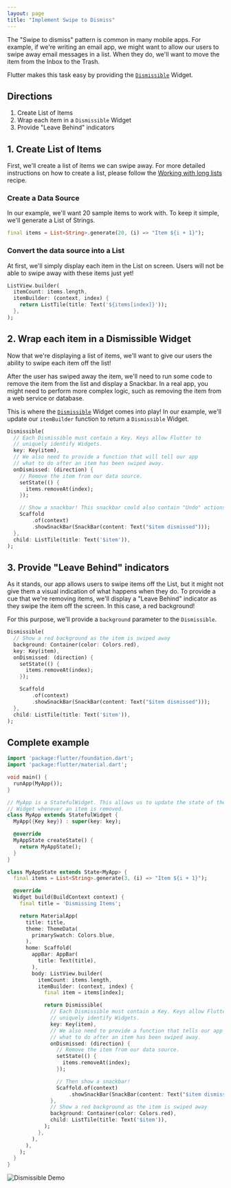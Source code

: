 ```yaml
---
layout: page
title: "Implement Swipe to Dismiss"
---
```


The "Swipe to dismiss" pattern is common in many mobile apps. For example, if 
we're writing an email app, we might want to allow our users to swipe away email 
messages in a list. When they do, we'll want to move the item from the Inbox to 
the Trash.

Flutter makes this task easy by providing the [`Dismissible`](https://docs.flutter.io/flutter/widgets/Dismissible-class.html)
Widget.

## Directions

  1. Create List of Items
  2. Wrap each item in a `Dismissible` Widget
  3. Provide "Leave Behind" indicators  

## 1. Create List of Items

First, we'll create a list of items we can swipe away. For more detailed
instructions on how to create a list, please follow the [Working with long
lists](/cookbook/lists/long-lists/) recipe.

### Create a Data Source

In our example, we'll want 20 sample items to work with. To keep it simple, 
we'll generate a List of Strings.

<!-- skip -->
```dart
final items = List<String>.generate(20, (i) => "Item ${i + 1}");
```

### Convert the data source into a List

At first, we'll simply display each item in the List on screen. Users will
not be able to swipe away with these items just yet!

<!-- skip -->
```dart
ListView.builder(
  itemCount: items.length,
  itemBuilder: (context, index) {
    return ListTile(title: Text('${items[index]}'));
  },
);
```

## 2. Wrap each item in a Dismissible Widget

Now that we're displaying a list of items, we'll want to give our users the
ability to swipe each item off the list!

After the user has swiped away the item, we'll need to run some code to remove 
the item from the list and display a Snackbar. In a real app, you might need to 
perform more complex logic, such as removing the item from a web service or 
database.

This is where the [`Dismissible`](https://docs.flutter.io/flutter/widgets/Dismissible-class.html)
Widget comes into play! In our example, we'll update our `itemBuilder` function 
to return a `Dismissible` Widget.

<!-- skip -->
```dart
Dismissible(
  // Each Dismissible must contain a Key. Keys allow Flutter to
  // uniquely identify Widgets.
  key: Key(item),
  // We also need to provide a function that will tell our app
  // what to do after an item has been swiped away.
  onDismissed: (direction) {
    // Remove the item from our data source.
    setState(() {
      items.removeAt(index);
    });

    // Show a snackbar! This snackbar could also contain "Undo" actions.
    Scaffold
        .of(context)
        .showSnackBar(SnackBar(content: Text("$item dismissed")));
  },
  child: ListTile(title: Text('$item')),
);
```

## 3. Provide "Leave Behind" indicators  

As it stands, our app allows users to swipe items off the List, but it might
not give them a visual indication of what happens when they do. To provide a cue 
that we're removing items, we'll display a "Leave Behind" indicator as they 
swipe the item off the screen. In this case, a red background!

For this purpose, we'll provide a `background` parameter to the `Dismissible`.

<!-- skip -->
```dart
Dismissible(
  // Show a red background as the item is swiped away
  background: Container(color: Colors.red),
  key: Key(item),
  onDismissed: (direction) {
    setState(() {
      items.removeAt(index);
    });

    Scaffold
        .of(context)
        .showSnackBar(SnackBar(content: Text("$item dismissed")));
  },
  child: ListTile(title: Text('$item')),
);
``` 

## Complete example

```dart
import 'package:flutter/foundation.dart';
import 'package:flutter/material.dart';

void main() {
  runApp(MyApp());
}

// MyApp is a StatefulWidget. This allows us to update the state of the
// Widget whenever an item is removed.
class MyApp extends StatefulWidget {
  MyApp({Key key}) : super(key: key);

  @override
  MyAppState createState() {
    return MyAppState();
  }
}

class MyAppState extends State<MyApp> {
  final items = List<String>.generate(3, (i) => "Item ${i + 1}");

  @override
  Widget build(BuildContext context) {
    final title = 'Dismissing Items';

    return MaterialApp(
      title: title,
      theme: ThemeData(
        primarySwatch: Colors.blue,
      ),
      home: Scaffold(
        appBar: AppBar(
          title: Text(title),
        ),
        body: ListView.builder(
          itemCount: items.length,
          itemBuilder: (context, index) {
            final item = items[index];

            return Dismissible(
              // Each Dismissible must contain a Key. Keys allow Flutter to
              // uniquely identify Widgets.
              key: Key(item),
              // We also need to provide a function that tells our app
              // what to do after an item has been swiped away.
              onDismissed: (direction) {
                // Remove the item from our data source.
                setState(() {
                  items.removeAt(index);
                });

                // Then show a snackbar!
                Scaffold.of(context)
                    .showSnackBar(SnackBar(content: Text("$item dismissed")));
              },
              // Show a red background as the item is swiped away
              background: Container(color: Colors.red),
              child: ListTile(title: Text('$item')),
            );
          },
        ),
      ),
    );
  }
}
```

![Dismissible Demo](/images/cookbook/dismissible.gif)
